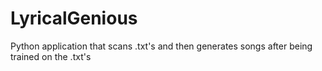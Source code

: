 # LyricalGenious
Python application that scans .txt's and then generates songs after being trained on the .txt's
